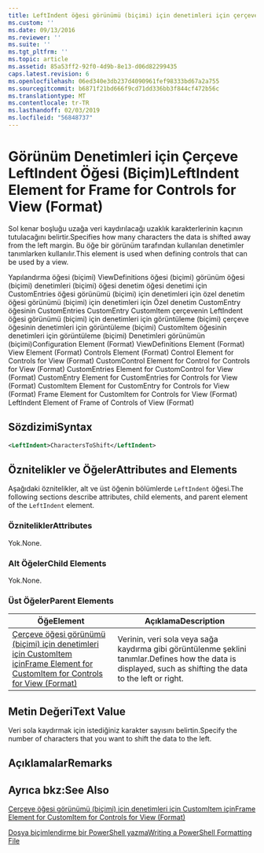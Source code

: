 ```yaml
---
title: LeftIndent öğesi görünümü (biçimi) için denetimleri için çerçeve için | Microsoft Docs
ms.custom: ''
ms.date: 09/13/2016
ms.reviewer: ''
ms.suite: ''
ms.tgt_pltfrm: ''
ms.topic: article
ms.assetid: 85a53ff2-92f0-4d9b-8e13-d06d82299435
caps.latest.revision: 6
ms.openlocfilehash: 06ed340e3db237d4090961fef98333bd67a2a755
ms.sourcegitcommit: b6871f21bd666f9cd71dd336bb3f844cf472b56c
ms.translationtype: MT
ms.contentlocale: tr-TR
ms.lasthandoff: 02/03/2019
ms.locfileid: "56848737"
---
```

# <a name="leftindent-element-for-frame-for-controls-for-view-format"></a><span data-ttu-id="eedd1-102">Görünüm Denetimleri için Çerçeve LeftIndent Öğesi (Biçim)</span><span class="sxs-lookup"><span data-stu-id="eedd1-102">LeftIndent Element for Frame for Controls for View (Format)</span></span>

<span data-ttu-id="eedd1-103">Sol kenar boşluğu uzağa veri kaydırılacağı uzaklık karakterlerinin kaçının tutulacağını belirtir.</span><span class="sxs-lookup"><span data-stu-id="eedd1-103">Specifies how many characters the data is shifted away from the left margin.</span></span> <span data-ttu-id="eedd1-104">Bu öğe bir görünüm tarafından kullanılan denetimler tanımlarken kullanılır.</span><span class="sxs-lookup"><span data-stu-id="eedd1-104">This element is used when defining controls that can be used by a view.</span></span>

<span data-ttu-id="eedd1-105">Yapılandırma öğesi (biçimi) ViewDefinitions öğesi (biçimi) görünüm öğesi (biçimi) denetimleri (biçimi) öğesi denetim öğesi denetimi için CustomEntries öğesi görünümü (biçimi) için denetimleri için özel denetim öğesi görünümü (biçimi) için denetimleri için Özel denetim CustomEntry öğesinin CustomEntries CustomEntry CustomItem çerçevenin LeftIndent öğesi görünümü (biçimi) için denetimleri için görüntüleme (biçimi) çerçeve öğesinin denetimleri için görüntüleme (biçimi) CustomItem öğesinin denetimleri için görüntüleme (biçimi) Denetimleri görünümün (biçimi)</span><span class="sxs-lookup"><span data-stu-id="eedd1-105">Configuration Element (Format) ViewDefinitions Element (Format) View Element (Format) Controls Element (Format) Control Element for Controls for View (Format) CustomControl Element for Control for Controls for View (Format) CustomEntries Element for CustomControl for View (Format) CustomEntry Element for CustomEntries for Controls for View (Format) CustomItem Element for CustomEntry for Controls for View (Format) Frame Element for CustomItem for Controls for View (Format) LeftIndent Element of Frame of Controls of View (Format)</span></span>

## <a name="syntax"></a><span data-ttu-id="eedd1-106">Sözdizimi</span><span class="sxs-lookup"><span data-stu-id="eedd1-106">Syntax</span></span>

```xml
<LeftIndent>CharactersToShift</LeftIndent>
```

## <a name="attributes-and-elements"></a><span data-ttu-id="eedd1-107">Öznitelikler ve Öğeler</span><span class="sxs-lookup"><span data-stu-id="eedd1-107">Attributes and Elements</span></span>

<span data-ttu-id="eedd1-108">Aşağıdaki öznitelikler, alt ve üst öğenin bölümlerde `LeftIndent` öğesi.</span><span class="sxs-lookup"><span data-stu-id="eedd1-108">The following sections describe attributes, child elements, and parent element of the `LeftIndent` element.</span></span>

### <a name="attributes"></a><span data-ttu-id="eedd1-109">Öznitelikler</span><span class="sxs-lookup"><span data-stu-id="eedd1-109">Attributes</span></span>

<span data-ttu-id="eedd1-110">Yok.</span><span class="sxs-lookup"><span data-stu-id="eedd1-110">None.</span></span>

### <a name="child-elements"></a><span data-ttu-id="eedd1-111">Alt Öğeler</span><span class="sxs-lookup"><span data-stu-id="eedd1-111">Child Elements</span></span>

<span data-ttu-id="eedd1-112">Yok.</span><span class="sxs-lookup"><span data-stu-id="eedd1-112">None.</span></span>

### <a name="parent-elements"></a><span data-ttu-id="eedd1-113">Üst Öğeler</span><span class="sxs-lookup"><span data-stu-id="eedd1-113">Parent Elements</span></span>

|<span data-ttu-id="eedd1-114">Öğe</span><span class="sxs-lookup"><span data-stu-id="eedd1-114">Element</span></span>|<span data-ttu-id="eedd1-115">Açıklama</span><span class="sxs-lookup"><span data-stu-id="eedd1-115">Description</span></span>|
|-------------|-----------------|
|[<span data-ttu-id="eedd1-116">Çerçeve öğesi görünümü (biçimi) için denetimleri için CustomItem için</span><span class="sxs-lookup"><span data-stu-id="eedd1-116">Frame Element for CustomItem for Controls for View (Format)</span></span>](./frame-element-for-customitem-for-controls-for-view-format.md)|<span data-ttu-id="eedd1-117">Verinin, veri sola veya sağa kaydırma gibi görüntülenme şeklini tanımlar.</span><span class="sxs-lookup"><span data-stu-id="eedd1-117">Defines how the data is displayed, such as shifting the data to the left or right.</span></span>|

## <a name="text-value"></a><span data-ttu-id="eedd1-118">Metin Değeri</span><span class="sxs-lookup"><span data-stu-id="eedd1-118">Text Value</span></span>

<span data-ttu-id="eedd1-119">Veri sola kaydırmak için istediğiniz karakter sayısını belirtin.</span><span class="sxs-lookup"><span data-stu-id="eedd1-119">Specify the number of characters that you want to shift the data to the left.</span></span>

## <a name="remarks"></a><span data-ttu-id="eedd1-120">Açıklamalar</span><span class="sxs-lookup"><span data-stu-id="eedd1-120">Remarks</span></span>

## <a name="see-also"></a><span data-ttu-id="eedd1-121">Ayrıca bkz:</span><span class="sxs-lookup"><span data-stu-id="eedd1-121">See Also</span></span>

[<span data-ttu-id="eedd1-122">Çerçeve öğesi görünümü (biçimi) için denetimleri için CustomItem için</span><span class="sxs-lookup"><span data-stu-id="eedd1-122">Frame Element for CustomItem for Controls for View (Format)</span></span>](./frame-element-for-customitem-for-controls-for-view-format.md)

[<span data-ttu-id="eedd1-123">Dosya biçimlendirme bir PowerShell yazma</span><span class="sxs-lookup"><span data-stu-id="eedd1-123">Writing a PowerShell Formatting File</span></span>](./writing-a-powershell-formatting-file.md)
